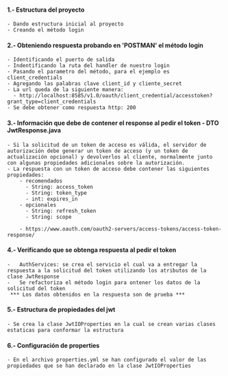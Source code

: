 

 #### 1.- Estructura del proyecto
    - Dando estructura inicial al proyecto
    - Creando el método login

#### 2.- Obteniendo respuesta probando en 'POSTMAN' el método login
    - Identificando el puerto de salida
    - Indentificando la ruta del handler de nuestro login
    - Pasando el parametro del método, para el ejemplo es client_credentials
    - Agregando las palabras clave client_id y cliente_secret
    - La url queda de la siguiente manera:
      - http://localhost:8585/v1.0/oauth/client_credential/accesstoken?grant_type=client_credentials
    - Se debe obtener como respuesta http: 200

#### 3.- Información que debe de contener el response al pedir el token - DTO JwtResponse.java

    - Si la solicitud de un token de acceso es válida, el servidor de autorización debe generar un token de acceso (y un token de actualización opcional) y devolverlos al cliente, normalmente junto con algunas propiedades adicionales sobre la autorización.
    - La respuesta con un token de acceso debe contener las siguientes propiedades:
        - recomendados
          - String: access_token
          - String: token_type
          - int: expires_in
        - opcionales
          - String: refresh_token
          - String: scope

        - https://www.oauth.com/oauth2-servers/access-tokens/access-token-response/


#### 4.- Verificando que se obtenga respuesta al pedir el token

    -   AuthServices: se crea el servicio el cual va a entregar la respuesta a la solicitud del token utilizando los atributos de la clase JwtResponse
    -   Se refactoriza el método login para ontener los datos de la solicitud del token
     *** Los datos obtenidos en la respuesta son de prueba ***


#### 5.- Estructura de propiedades del jwt
    - Se crea la clase JwtIOProperties en la cual se crean varias clases estaticas para conformar la estructura


#### 6.- Configuración de properties
    - En el archivo properties.yml se han configurado el valor de las propiedades que se han declarado en la clase JwtIOProperties
